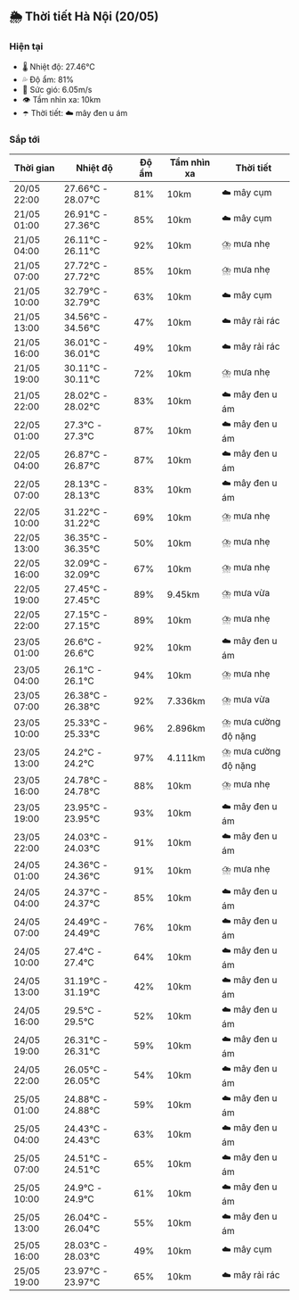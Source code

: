 ## 🌦️ Thời tiết Hà Nội (20/05)

### Hiện tại

- 🌡️ Nhiệt độ: 27.46℃
- 💦 Độ ẩm: 81%
- 💨 Sức gió: 6.05m/s
- 👁️ Tầm nhìn xa: 10km
- ☂️ Thời tiết: ☁️ mây đen u ám

### Sắp tới

| Thời gian | Nhiệt độ | Độ ẩm | Tầm nhìn xa | Thời tiết |
| --- | --- | --- | --- | --- |
| 20/05 22:00 | 27.66℃ - 28.07℃ | 81% | 10km | ☁️ mây cụm |
| 21/05 01:00 | 26.91℃ - 27.36℃ | 85% | 10km | ☁️ mây cụm |
| 21/05 04:00 | 26.11℃ - 26.11℃ | 92% | 10km | ⛈️ mưa nhẹ |
| 21/05 07:00 | 27.72℃ - 27.72℃ | 85% | 10km | ⛈️ mưa nhẹ |
| 21/05 10:00 | 32.79℃ - 32.79℃ | 63% | 10km | ☁️ mây cụm |
| 21/05 13:00 | 34.56℃ - 34.56℃ | 47% | 10km | ☁️ mây rải rác |
| 21/05 16:00 | 36.01℃ - 36.01℃ | 49% | 10km | ☁️ mây rải rác |
| 21/05 19:00 | 30.11℃ - 30.11℃ | 72% | 10km | ⛈️ mưa nhẹ |
| 21/05 22:00 | 28.02℃ - 28.02℃ | 83% | 10km | ☁️ mây đen u ám |
| 22/05 01:00 | 27.3℃ - 27.3℃ | 87% | 10km | ☁️ mây đen u ám |
| 22/05 04:00 | 26.87℃ - 26.87℃ | 87% | 10km | ☁️ mây đen u ám |
| 22/05 07:00 | 28.13℃ - 28.13℃ | 83% | 10km | ☁️ mây đen u ám |
| 22/05 10:00 | 31.22℃ - 31.22℃ | 69% | 10km | ⛈️ mưa nhẹ |
| 22/05 13:00 | 36.35℃ - 36.35℃ | 50% | 10km | ⛈️ mưa nhẹ |
| 22/05 16:00 | 32.09℃ - 32.09℃ | 67% | 10km | ⛈️ mưa nhẹ |
| 22/05 19:00 | 27.45℃ - 27.45℃ | 89% | 9.45km | ⛈️ mưa vừa |
| 22/05 22:00 | 27.15℃ - 27.15℃ | 89% | 10km | ⛈️ mưa nhẹ |
| 23/05 01:00 | 26.6℃ - 26.6℃ | 92% | 10km | ☁️ mây đen u ám |
| 23/05 04:00 | 26.1℃ - 26.1℃ | 94% | 10km | ⛈️ mưa nhẹ |
| 23/05 07:00 | 26.38℃ - 26.38℃ | 92% | 7.336km | ⛈️ mưa vừa |
| 23/05 10:00 | 25.33℃ - 25.33℃ | 96% | 2.896km | ⛈️ mưa cường độ nặng |
| 23/05 13:00 | 24.2℃ - 24.2℃ | 97% | 4.111km | ⛈️ mưa cường độ nặng |
| 23/05 16:00 | 24.78℃ - 24.78℃ | 88% | 10km | ⛈️ mưa nhẹ |
| 23/05 19:00 | 23.95℃ - 23.95℃ | 93% | 10km | ☁️ mây đen u ám |
| 23/05 22:00 | 24.03℃ - 24.03℃ | 91% | 10km | ☁️ mây đen u ám |
| 24/05 01:00 | 24.36℃ - 24.36℃ | 91% | 10km | ⛈️ mưa nhẹ |
| 24/05 04:00 | 24.37℃ - 24.37℃ | 85% | 10km | ☁️ mây đen u ám |
| 24/05 07:00 | 24.49℃ - 24.49℃ | 76% | 10km | ☁️ mây đen u ám |
| 24/05 10:00 | 27.4℃ - 27.4℃ | 64% | 10km | ☁️ mây đen u ám |
| 24/05 13:00 | 31.19℃ - 31.19℃ | 42% | 10km | ☁️ mây đen u ám |
| 24/05 16:00 | 29.5℃ - 29.5℃ | 52% | 10km | ☁️ mây đen u ám |
| 24/05 19:00 | 26.31℃ - 26.31℃ | 59% | 10km | ☁️ mây đen u ám |
| 24/05 22:00 | 26.05℃ - 26.05℃ | 54% | 10km | ☁️ mây đen u ám |
| 25/05 01:00 | 24.88℃ - 24.88℃ | 59% | 10km | ☁️ mây đen u ám |
| 25/05 04:00 | 24.43℃ - 24.43℃ | 63% | 10km | ☁️ mây đen u ám |
| 25/05 07:00 | 24.51℃ - 24.51℃ | 65% | 10km | ☁️ mây đen u ám |
| 25/05 10:00 | 24.9℃ - 24.9℃ | 61% | 10km | ☁️ mây đen u ám |
| 25/05 13:00 | 26.04℃ - 26.04℃ | 55% | 10km | ☁️ mây đen u ám |
| 25/05 16:00 | 28.03℃ - 28.03℃ | 49% | 10km | ☁️ mây cụm |
| 25/05 19:00 | 23.97℃ - 23.97℃ | 65% | 10km | ☁️ mây rải rác |
